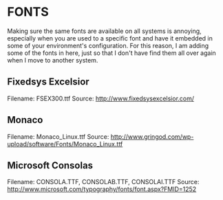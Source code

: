 FONTS
=====
Making sure the same fonts are available on all systems is annoying, 
especially when you are used to a specific font and have it embedded
in some of your environment's configuration.  For this reason, I am 
adding some of the fonts in here, just so that I don't have find them
all over again when I move to another system.

Fixedsys Excelsior
------------------
Filename: FSEX300.ttf
Source: http://www.fixedsysexcelsior.com/

Monaco
------
Filename: Monaco_Linux.ttf
Source: http://www.gringod.com/wp-upload/software/Fonts/Monaco_Linux.ttf

Microsoft Consolas
------------------
Filename: CONSOLA.TTF, CONSOLAB.TTF, CONSOLAI.TTF
Source: http://www.microsoft.com/typography/fonts/font.aspx?FMID=1252
